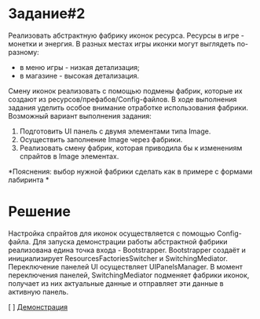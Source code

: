 ﻿# **Задание#2**

Реализовать абстрактную фабрику иконок ресурса. Ресурсы в игре - монетки и энергия. 
В разных местах игры иконки могут выглядеть по-разному:
- в меню игры - низкая детализация;
- в магазине - высокая детализация.

Смену иконок реализовать с помощью подмены фабрик, которые их создают из ресурсов/префабов/Config-файлов.
В ходе выполнения задания уделить особое внимание отработке использования фабрики.
Возможный вариант выполнения задания: 
1) Подготовить UI панель с двумя элементами типа Image.
2) Осуществить заполнение Image через фабрики.
3) Реализовать смену фабрик, которая приводила бы к изменениям спрайтов в Image элементах.

*Пояснения: выбор нужной фабрики сделать как в примере с формами лабиринта *

# **Решение**
Настройка спрайтов для иконок осуществляется c помощью Сonfig-файла. 
Для запуска демонстрации работы абстрактной фабрики реализована едина точка входа - Bootstrapper.
Bootstrapper создаёт и инициализирует ResourcesFactoriesSwitcher и SwitchingMediator.
Переключение панелей UI осуществляет UIPanelsManager. 
В момент переключения панелей, SwitchingMediator подменяет фабрики иконок, получает из них актуальные данные и отправляет эти данные в активную панель.

[ ] [Демонстрация](https://drive.google.com/file/d/1KTYp74cGm552p1e9F6A-3n5hW6ifOZhJ/view?usp=sharing)
